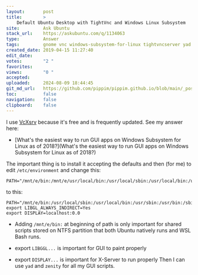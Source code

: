 ```yaml
---
layout:       post
title:        >
    Default Ubuntu Desktop with TightVnc and Windows Linux Subsystem
site:         Ask Ubuntu
stack_url:    https://askubuntu.com/q/1134063
type:         Answer
tags:         gnome vnc windows-subsystem-for-linux tightvncserver yad
created_date: 2019-04-15 11:27:40
edit_date:    
votes:        "2 "
favorites:    
views:        "0 "
accepted:     
uploaded:     2024-08-09 18:44:45
git_md_url:   https://github.com/pippim/pippim.github.io/blob/main/_posts/2019/2019-04-15-Default-Ubuntu-Desktop-with-TightVnc-and-Windows-Linux-Subsystem.md
toc:          false
navigation:   false
clipboard:    false
---
```


I use [VcXsrv][1] because it's free and is frequently updated. See my answer here:

- [What&#39;s the easiest way to run GUI apps on Windows Subsystem for Linux as of 2018?](What&#39;s the easiest way to run GUI apps on Windows Subsystem for Linux as of 2018?)

The important thing is to install it accepting the defaults and then (for me) to edit `/etc/environment` and change this:

``` 
PATH="/mnt/e/bin:/mnt/e/usr/local/bin:/usr/local/sbin:/usr/local/bin:/usr/sbin:/usr/bin:/sbin:/bin:/usr/games:/usr/local/games:/snap/bin:"

```
to this:

``` 
PATH="/mnt/e/bin:/usr/local/sbin:/usr/local/bin:/usr/sbin:/usr/bin:/sbin:/bin:/usr/games:/usr/local/games"
export LIBGL_ALWAYS_INDIRECT=Yes
export DISPLAY=localhost:0.0
```

- Adding `/mnt/e/bin:` at beginning of path is only important for shared scripts stored on NTFS partition that both Ubuntu natively runs and WSL Bash runs.
- export `LIBGGL...` is important for GUI to paint properly
- export `DISPLAY...` is important for X-Server to run properly
Then I can use `yad` and `zenity` for all my GUI scripts.


  [1]: https://sourceforge.net/projects/vcxsrv/
